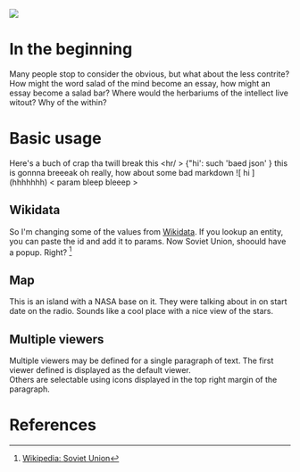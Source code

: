 <a href="https://juncture-digital.org"><img src="https://juncture-digital.org/images/ve-button.png"></a>

<param ve-config 
       title="An Esay on the Essay"
       author="Andy Janco"
       banner="https://iiif-cloud.princeton.edu/iiif/2/5e%2F23%2F0b%2F5e230b2cee4243809b22c96ee443d885%2Fintermediate_file/full/1200,1500/0/default.jpg" 
       layout="vertical">

<!-- Entities discussed throughout the essay are typically defined before the essay text and
     are thus available in all text.  Entity identifiers (QIDs) can be found in either
     Wikipedia or Wikidata (https://www.wikidata.org)> -->
<param ve-entity eid="Q15180"> <!-- Girl with a Pearl Earring painting -->
<param ve-entity eid="Q41264"> <!-- Johannes Vermeer -->
<param ve-entity eid="Q221092"> <!-- Mauritshuis -->
<param ve-entity eid="Q36600"> <!-- The Hague -->

# In the beginning

Many people stop to consider the obvious, but what about the less contrite? How might the word salad of the mind become an essay, how might an essay become a salad bar? Where would the herbariums of the intellect live witout? Why of the within? 
<param ve-image 
       manifest="https://figgy.princeton.edu/concern/scanned_resources/7e4de14b-7a29-4315-8f70-6209acf21638/manifest?manifest=https://figgy.princeton.edu/concern/scanned_resources/7e4de14b-7a29-4315-8f70-6209acf21638/manifest">

# Basic usage

Here's a buch of crap tha twill break this <hr/ > <element> {"hi': such 'baed json' } this is gonnna breeeak 
oh really, how about some bad markdown  ![ hi ] (hhhhhhh)  < param bleep bleeep >
## Wikidata

So I'm changing some of the values from [Wikidata](https://www.wikidata.org/wiki/Wikidata:Main_Page). If you lookup an entity, you can paste the id and add it to params.  Now Soviet Union, shoould have a popup. Right? [^1]
<param ve-image 
       label="Girl with a Pearl Earring" 
       description="painting by Johannes Vermeer" 
       license="public domain" 
       url="https://static.parade.com/wp-content/uploads/2019/11/salad-bar-FTR.jpg">

## Map

This is an island with a NASA base on it.  They were talking about in on start date on the radio.  Sounds like a cool place with a nice view of the stars. 
<param ve-map center="Q46197" zoom="11" prefer-geojson>

## Multiple viewers

Multiple viewers may be defined for a single paragraph of text.  The first viewer defined is displayed as the default viewer.  
Others are selectable using icons displayed in the top right margin of the paragraph.
<param ve-image 
       manifest="https://iiif.juncture-digital.org/manifest/6dd738aed85597cac540ad31dd5818e86ef7f2918c7b43a9eb3123d5538e6e4c">
<param ve-map center="Q36600" zoom="11">

# References

[^1]: [Wikipedia: Soviet Union](https://en.wikipedia.org/wiki/Soviet_Union)
